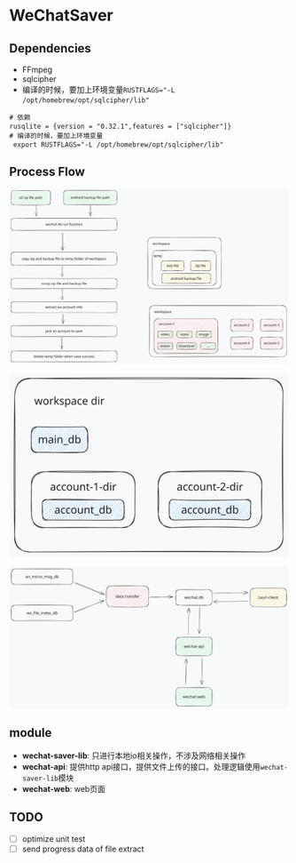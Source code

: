 # WeChatSaver


## Dependencies
- FFmpeg
- sqlcipher
 - 编译的时候，要加上环境变量`RUSTFLAGS="-L /opt/homebrew/opt/sqlcipher/lib"`
```shell
# 依赖
rusqlite = {version = "0.32.1",features = ["sqlcipher"]}
# 编译的时候，要加上环境变量
 export RUSTFLAGS="-L /opt/homebrew/opt/sqlcipher/lib"
```

## Process Flow

![](./save.svg)

![](./db.svg)

![](./db-conn.svg)

## module

- **wechat-saver-lib**: 只进行本地io相关操作，不涉及网络相关操作
- **wechat-api**: 提供http api接口，提供文件上传的接口。处理逻辑使用`wechat-saver-lib`模块
- **wechat-web**: web页面
  
## TODO

- [ ] optimize unit test
- [ ] send progress data of file extract 